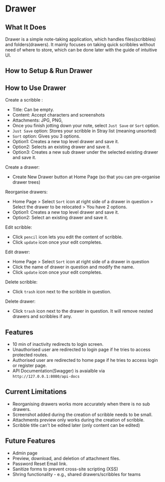 # Drawer

## What It Does

Drawer is a simple note-taking application, which handles files(scribbles) and folders(drawers).
It mainly focuses on taking quick scribbles without need of where to store, which can be done later with the guide of intuitive UI.

## How to Setup & Run Drawer

## How to Use Drawer
Create a scribble : 
- Title: Can be empty.
- Content: Accept characters and screenshots
- Attachments: JPG, PNG,
- Once you finish jotting down your note, select `Just Save` or `Sort` option.
- `Just Save` option: Stores your scribble in Stray list (meaning unsorted)
- `Sort` option: Gives you 3 options.
- Option1: Creates a new top level drawer and save it.
- Option2: Selects an existing drawer and save it.
- Option3: Creates a new sub drawer under the selected existing drawer and save it.

Create a drawer:
- Create New Drawer button at Home Page (so that you can pre-organise drawer trees)

Reorganise drawers:
- Home Page > Select `Sort` icon at right side of a drawer in question > Select the drawer to be relocated > You have 2 options.
- Option1: Creates a new top level drawer and save it.
- Option2: Select an existing drawer and save it.

Edit scribble:
- Click `pencil` icon lets you edit the content of scribble.
- Click `update` icon once your edit completes.

Edit drawer:
- Home Page > Select `Sort` icon at right side of a drawer in question
- Click the name of drawer in question and modify the name.
- Click `update` icon once your edit completes.

Delete scribble:
- Click `trash` icon next to the scribble in question.

Delete drawer:
- Click `trash` icon next to the drawer in question. It will remove nested drawers and scribbles if any.
  


## Features
- 10 min of inactivity redirects to login screen.
- Unauthorised user are redirected to login page if he tries to access protected routes.
- Authorised user are redirected to home page if he tries to access login or register page.
- API Documentation(Swagger) is avaialble via `http://127.0.0.1:8080/api-docs`


## Current Limitations
- Reorganising drawers works more accurately when there is no sub drawers.
- Screenshot added during the creation of scribble needs to be small.
- Attachments preview only works during the creation of scribble.
- Scribble title can't be edited later (only content can be edited)

## Future Features
- Admin page
- Preview, download, and deletion of attachment files.
- Password Reset Email link.
- Sanitize forms to prevent cross-site scripting (XSS)
- Shring functionality - e.g., shared drawers/scribbles for teams
